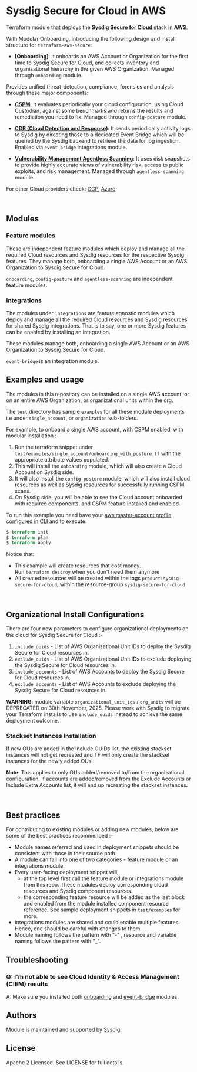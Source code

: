 # Sysdig Secure for Cloud in AWS

Terraform module that deploys the [**Sysdig Secure for Cloud** stack in **AWS**](https://docs.sysdig.com/en/docs/installation/sysdig-secure-for-cloud/deploy-sysdig-secure-for-cloud-on-aws).
<br/>

With Modular Onboarding, introducing the following design and install structure for `terraform-aws-secure`:

* **[Onboarding]**: It onboards an AWS Account or Organization for the first time to Sysdig Secure for Cloud, and collects
inventory and organizational hierarchy in the given AWS Organization. Managed through `onboarding` module. <br/>

Provides unified threat-detection, compliance, forensics and analysis through these major components:

* **[CSPM](https://docs.sysdig.com/en/docs/sysdig-secure/posture/)**: It evaluates periodically your cloud configuration, using Cloud Custodian, against some benchmarks and returns the results and remediation you need to fix. Managed through `config-posture` module. <br/>

* **[CDR (Cloud Detection and Response)](https://docs.sysdig.com/en/docs/sysdig-secure/insights/)**: It sends periodically activity logs to Sysdig by directing those to a dedicated Event Bridge which will be queried by the Sysdig backend to retrieve the data for log ingestion. Enabled via `event-bridge` integrations module. <br/>

* **[Vulnerability Management Agentless Scanning](https://docs.sysdig.com/en/docs/sysdig-secure/vulnerabilities/)**: It uses disk snapshots to provide highly accurate views of vulnerability risk, access to public exploits, and risk management.  Managed through `agentless-scanning` module. <br/>

For other Cloud providers check: [GCP](https://github.com/draios/terraform-google-secure-for-cloud), [Azure](https://github.com/draios/terraform-azurerm-secure-for-cloud)

<br/>

## Modules

### Feature modules

These are independent feature modules which deploy and manage all the required Cloud resources and Sysdig resources
for the respective Sysdig features. They manage both, onboarding a single AWS Account or an AWS Organization to Sysdig Secure for Cloud.

`onboarding`, `config-posture` and `agentless-scanning` are independent feature modules.

### Integrations

The modules under `integrations` are feature agnostic modules which deploy and manage all the required Cloud resources and Sysdig resources
for shared Sysdig integrations. That is to say, one or more Sysdig features can be enabled by installing an integration.

These modules manage both, onboarding a single AWS Account or an AWS Organization to Sysdig Secure for Cloud.

`event-bridge` is an integration module.

## Examples and usage

The modules in this repository can be installed on a single AWS account, or on an entire AWS Organization, or organizational units within the org.

The `test` directory has sample `examples` for all these module deployments i.e under `single_account`,  or `organization` sub-folders.

For example, to onboard a single AWS account, with CSPM enabled, with modular installation :-
1. Run the terraform snippet under `test/examples/single_account/onboarding_with_posture.tf` with
   the appropriate attribute values populated.
2. This will install the `onboarding` module, which will also create a Cloud Account on Sysdig side.
3. It will also install the `config-posture` module, which will also install cloud resources as well as Sysdig resources
   for successfully running CSPM scans.
4. On Sysdig side, you will be able to see the Cloud account onboarded with required components, and CSPM feature installed and enabled.

To run this example you need have your [aws master-account profile configured in CLI](https://docs.aws.amazon.com/cli/latest/userguide/cli-configure-profiles.html) and to execute:
```terraform
$ terraform init
$ terraform plan
$ terraform apply
```

Notice that:
* This example will create resources that cost money.<br/>Run `terraform destroy` when you don't need them anymore
* All created resources will be created within the tags `product:sysdig-secure-for-cloud`, within the resource-group `sysdig-secure-for-cloud`

<br/>

## Organizational Install Configurations

There are four new parameters to configure organizational deployments on the cloud for Sysdig Secure for Cloud :-
1. `include_ouids` - List of AWS Organizational Unit IDs to deploy the Sysdig Secure for Cloud resources in.
2. `exclude_ouids` - List of AWS Organizational Unit IDs to exclude deploying the Sysdig Secure for Cloud resources in.
3. `include_accounts` - List of AWS Accounts to deploy the Sysdig Secure for Cloud resources in.
4. `exclude_accounts` - List of AWS Accounts to exclude deploying the Sysdig Secure for Cloud resources in.

**WARNING**: module variable `organizational_unit_ids` / `org_units` will be DEPRECATED on 30th November, 2025. Please work with Sysdig to migrate your Terraform installs to use `include_ouids` instead to achieve the same deployment outcome.

### Stackset Instances Installation

If new OUs are added in the Include OUIDs list, the existing stackset instances will not get recreated and TF will only create the stackset instances for the newly added OUs.

**Note**: This applies to only OUs added/removed to/from the organizational configuration. If accounts are added/removed from the Exclude Accounts or Include Extra Accounts list, it will end up recreating the stackset instances.

<br/>

## Best practices

For contributing to existing modules or adding new modules, below are some of the best practices recommended :-
* Module names referred and used in deployment snippets should be consistent with those in their source path.
* A module can fall into one of two categories - feature module or an integrations module.
* Every user-facing deployment snippet will,
  - at the top level first call the feature module or integrations module from this repo. These modules deploy corresponding cloud resources and Sysdig component resources.
  - the corresponding feature resource will be added as the last block and enabled from the module installed component resource reference.
  See sample deployment snippets in `test/examples` for more.
* integrations modules are shared and could enable multiple features. Hence, one should be careful with changes to them.
* Module naming follows the pattern with "-" , resource and variable naming follows the pattern with "_".


## Troubleshooting

### Q: I'm not able to see Cloud Identity & Access Management (CIEM) results
A: Make sure you installed both [onboarding](https://github.com/draios/terraform-aws-secure/tree/master/modules/onboarding) and [event-bridge](https://github.com/draios/terraform-aws-secure/tree/master/modules/integrations/event-bridge) modules


## Authors

Module is maintained and supported by [Sysdig](https://sysdig.com).

## License

Apache 2 Licensed. See LICENSE for full details.
